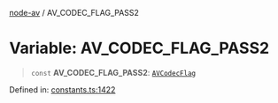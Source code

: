 [node-av](../globals.md) / AV\_CODEC\_FLAG\_PASS2

# Variable: AV\_CODEC\_FLAG\_PASS2

> `const` **AV\_CODEC\_FLAG\_PASS2**: [`AVCodecFlag`](../type-aliases/AVCodecFlag.md)

Defined in: [constants.ts:1422](https://github.com/seydx/av/blob/f8631fc881b394300b1479f511d55cf1c370a87f/src/constants/constants.ts#L1422)
